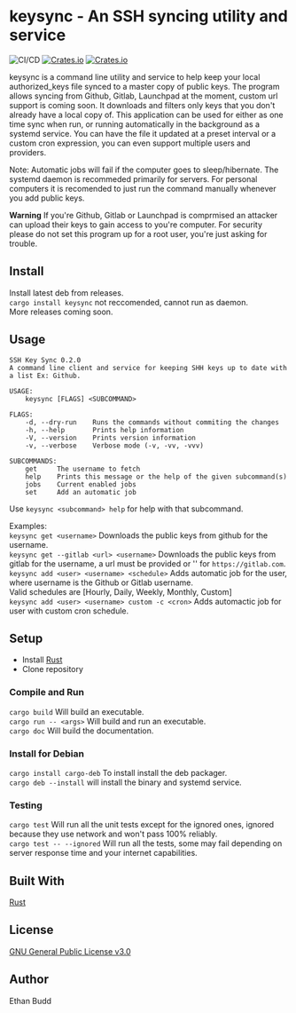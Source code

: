 # keysync - An SSH syncing utility and service

![CI/CD](https://github.com/budde25/ssh-key-sync/workflows/CI/CD/badge.svg)
[![Crates.io](https://img.shields.io/crates/v/keysync)](https://crates.io/crates/keysync)
[![Crates.io](https://img.shields.io/crates/d/keysync)](https://crates.io/crates/keysync)

keysync is a command line utility and service to help keep your local authorized_keys file synced to a master copy of public keys. The program allows syncing from Github, Gitlab, Launchpad at the moment, custom url support is coming soon. It downloads and filters only keys that you don't already have a local copy of. This application can be used for either as one time sync when run, or running automatically in the background as a systemd service. You can have the file it updated at a preset interval or a custom cron expression, you can even support multiple users and providers.  

Note: Automatic jobs will fail if the computer goes to sleep/hibernate. The systemd daemon is recommeded primarily for servers. For personal computers it is recomended to just run the command manually whenever you add public keys.

**Warning** If you're Github, Gitlab or Launchpad is comprmised an attacker can upload their keys to gain access to you're computer. For security please do not set this program up for a root user, you're just asking for trouble.

## Install

Install latest deb from releases.  
`cargo install keysync` not reccomended, cannot run as daemon.  
More releases coming soon.  

## Usage

```
SSH Key Sync 0.2.0
A command line client and service for keeping SHH keys up to date with a list Ex: Github.

USAGE:
    keysync [FLAGS] <SUBCOMMAND>

FLAGS:
    -d, --dry-run    Runs the commands without commiting the changes
    -h, --help       Prints help information
    -V, --version    Prints version information
    -v, --verbose    Verbose mode (-v, -vv, -vvv)

SUBCOMMANDS:
    get     The username to fetch
    help    Prints this message or the help of the given subcommand(s)
    jobs    Current enabled jobs
    set     Add an automatic job
```

Use `keysync <subcommand> help` for help with that subcommand.
  
Examples:  
`keysync get <username>` Downloads the public keys from github for the username.  
`keysync get --gitlab <url> <username>` Downloads the public keys from gitlab for the username, a url must be provided or '' for `https://gitlab.com`.  
`keysync add <user> <username> <schedule>` Adds automatic job for the user, where username is the Github or Gitlab username.  
Valid schedules are [Hourly, Daily, Weekly, Monthly, Custom]  
`keysync add <user> <username> custom -c <cron>` Adds automactic job for user with custom cron schedule.  

## Setup

* Install [Rust](https://www.rust-lang.org/tools/install)  
* Clone repository

### Compile and Run

`cargo build` Will build an executable.  
`cargo run -- <args>` Will build and run an executable.  
`cargo doc` Will build the documentation.  

### Install for Debian

`cargo install cargo-deb` To install install the deb packager.  
`cargo deb --install` will install the binary and systemd service.  

### Testing

`cargo test` Will run all the unit tests except for the ignored ones, ignored because they use network and won't pass 100% reliably.  
`cargo test -- --ignored` Will run all the tests, some may fail depending on server response time and your internet capabilities.  

## Built With

[Rust](https://www.rust-lang.org/)

## License

[GNU General Public License v3.0](https://github.com/budde25/ssh-key-sync/blob/master/LICENSE)  

## Author

Ethan Budd

